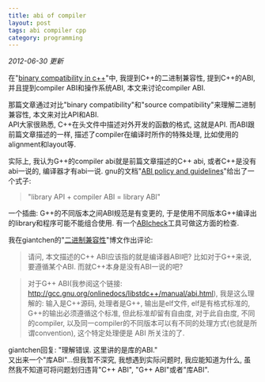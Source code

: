 ```yaml
---
title: abi of compiler
layout: post
tags: abi compiler cpp
category: programming
---
```


*2012-06-30 更新*

在"[binary compatibility in c++](http://xanpeng.github.com/2012/06/29/cpp-abi)"中, 我提到C++的二进制兼容性, 提到C++的ABI, 并且提到compiler ABI和操作系统ABI, 本文来讨论compiler ABI.

那篇文章通过对比"binary compatibility"和"source compatibility"来理解二进制兼容性, 本文来对比API和ABI.  
API大家很熟悉, C++在头文件中描述对外开发的函数的格式, 这就是API. 而ABI跟前篇文章描述的一样, 描述了compiler在编译时所作的特殊处理, 比如使用的alignment和layout等.

实际上, 我认为G++的compiler abi就是前篇文章描述的C++ abi, 或者C++是没有abi一说的, 编译器才有abi一说. gnu的文档"[ABI policy and guidelines](http://gcc.gnu.org/onlinedocs/libstdc++/manual/abi.html)"给出了一个式子:

> "library API + compiler ABI = library ABI"

一个插曲: G++的不同版本之间ABI规范是有变更的, 于是使用不同版本G++编译出的library和程序可能不能组合使用. 有一个[ABIcheck](http://abicheck.sourceforge.net/)工具可做这方面的检查.

我在giantchen的"[二进制兼容性](http://www.cnblogs.com/Solstice/archive/2011/03/09/1978024.html)"博文作出评论:

> 请问, 本文描述的C++ ABI应该指的就是编译器ABI吧? 比如对于G++来说, 要遵循某个ABI. 而就C++本身是没有ABI一说的吧?

> 对于G++ ABI(我参阅这个链接: http://gcc.gnu.org/onlinedocs/libstdc++/manual/abi.html), 我是这么理解的: 输入是C++源码, 处理者是G++, 输出是elf文件, elf是有格式标准的, G++的输出必须遵循这个标准, 但此标准却留有自由度, 对于此自由度, 不同的compiler, 以及同一compiler的不同版本可以有不同的处理方式(也就是所谓convention), 这个特定处理便是 ABI 所关注的了.

giantchen回复: "理解错误. 这里讲的是库的ABI."  
又出来一个"库ABI"...但我暂不深究, 我想遇到实际问题时, 我应能知道为什么, 虽然我不知道可将问题划归违背"C++ ABI", "G++ ABI"或者"库ABI".
